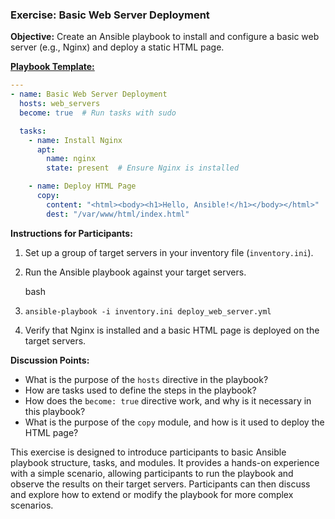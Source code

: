 ### Exercise: Basic Web Server Deployment

**Objective:** Create an Ansible playbook to install and configure a basic web server (e.g., Nginx) and deploy a static HTML page.

**[Playbook Template:](../Docker/ansible-playbooks/deploy_web_server.yml)**

```yaml
---
- name: Basic Web Server Deployment
  hosts: web_servers
  become: true  # Run tasks with sudo

  tasks:
    - name: Install Nginx
      apt:
        name: nginx
        state: present  # Ensure Nginx is installed

    - name: Deploy HTML Page
      copy:
        content: "<html><body><h1>Hello, Ansible!</h1></body></html>"
        dest: "/var/www/html/index.html"

```
**Instructions for Participants:**

1. Set up a group of target servers in your inventory file (`inventory.ini`).
2. Run the Ansible playbook against your target servers.
    
    bash
    

1. `ansible-playbook -i inventory.ini deploy_web_server.yml`
    
2. Verify that Nginx is installed and a basic HTML page is deployed on the target servers.

**Discussion Points:**

- What is the purpose of the `hosts` directive in the playbook?
- How are tasks used to define the steps in the playbook?
- How does the `become: true` directive work, and why is it necessary in this playbook?
- What is the purpose of the `copy` module, and how is it used to deploy the HTML page?

This exercise is designed to introduce participants to basic Ansible playbook structure, tasks, and modules. It provides a hands-on experience with a simple scenario, allowing participants to run the playbook and observe the results on their target servers. Participants can then discuss and explore how to extend or modify the playbook for more complex scenarios.
